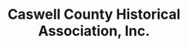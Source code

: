 ---
layout: repo
title: "Caswell County Historical Association, Inc."
id: 4579
permalink: repos/4579/
---